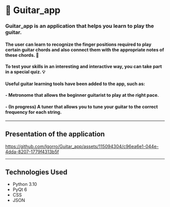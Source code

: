 # 🎸 Guitar_app 
### Guitar_app is an application that helps you learn to play the guitar.<br>
#### The user can learn to recognize the finger positions required to play certain guitar chords and also connect them with the appropriate notes of these chords. 🎼<br>
#### To test your skills in an interesting and interactive way, you can take part in a special quiz. 💡<br>
#### Useful guitar learning tools have been added to the app, such as:<br>
  #### - Metronome that allows the beginner guitarist to play at the right pace.<br>
  #### - (In progress) A tuner that allows you to tune your guitar to the correct frequency for each string.<br>
  ---
## Presentation of the application
https://github.com/lgorro/Guitar_app/assets/115094304/c96ea6e1-044e-4dda-8207-1779f4313b5f

---
## Technologies Used
* Python 3.10
* PyQt 6
* CSS
* JSON

